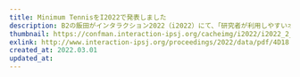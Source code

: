 ```yaml
---
title: Minimum TennisをI2022で発表しました
description: B2の飯田がインタラクション2022（i2022）にて、「研究者が利用しやすいオープンなスポーツゲームの試作」という題でデモ発表しました。
thumbnail: https://confman.interaction-ipsj.org/cacheimg/i2022/i2022_2_074__9_4012_301783bdf5227fffa99b52a90ee53d65.jpg
exlink: http://www.interaction-ipsj.org/proceedings/2022/data/pdf/4D18.pdf
created_at: 2022.03.01
updated_at:
---
```

